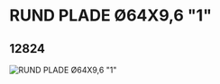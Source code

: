 # RUND PLADE Ø64X9,6 "1"
## 12824
![RUND PLADE Ø64X9,6 "1"](https://lc-www-live-s.legocdn.com/media/bricks/5/2/6022759.jpg)